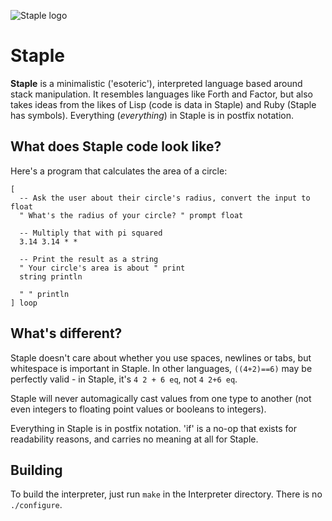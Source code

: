 ![Staple logo](http://cl.ly/G1u8)

Staple
============================================================================

**Staple** is a minimalistic ('esoteric'), interpreted language based around
stack manipulation. It resembles languages like Forth and Factor, but also
takes ideas from the likes of Lisp (code is data in Staple) and Ruby (Staple
has symbols). Everything (*everything*) in Staple is in postfix notation.

## What does Staple code look like?

Here's a program that calculates the area of a circle:

    [
      -- Ask the user about their circle's radius, convert the input to float
      " What's the radius of your circle? " prompt float

      -- Multiply that with pi squared
      3.14 3.14 * *

      -- Print the result as a string
      " Your circle's area is about " print
      string println

      " " println
    ] loop

## What's different?

Staple doesn't care about whether you use spaces, newlines or tabs, but
whitespace is important in Staple. In other languages, `((4+2)==6)` may be
perfectly valid - in Staple, it's `4 2 + 6 eq`, not `4 2+6 eq`.

Staple will never automagically cast values from one type to another (not
even integers to floating point values or booleans to integers).

Everything in Staple is in postfix notation. 'if' is a no-op that exists
for readability reasons, and carries no meaning at all for Staple.

## Building

To build the interpreter, just run `make` in the Interpreter directory.
There is no `./configure`.
